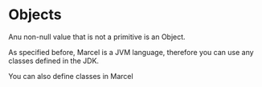 # Objects

Anu non-null value that is not a primitive is an Object.

As specified before, Marcel is a JVM language, therefore you can use any classes defined in the JDK.

You can also define classes in Marcel